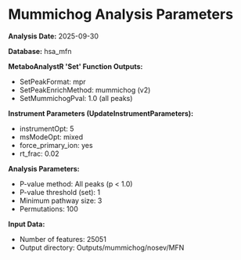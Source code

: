 # Mummichog Analysis Parameters

**Analysis Date:** 2025-09-30

**Database:** hsa_mfn

**MetaboAnalystR 'Set' Function Outputs:**
- SetPeakFormat: mpr
- SetPeakEnrichMethod: mummichog (v2)
- SetMummichogPval: 1.0 (all peaks)

**Instrument Parameters (UpdateInstrumentParameters):**
- instrumentOpt: 5
- msModeOpt: mixed
- force_primary_ion: yes
- rt_frac: 0.02

**Analysis Parameters:**
- P-value method: All peaks (p < 1.0)
- P-value threshold (set): 1
- Minimum pathway size: 3
- Permutations: 100

**Input Data:**
- Number of features: 25051
- Output directory: Outputs/mummichog/nosev/MFN

